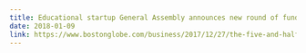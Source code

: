 ```yaml
---
title: Educational startup General Assembly announces new round of funding
date: 2018-01-09
link: https://www.bostonglobe.com/business/2017/12/27/the-five-and-half-worst-kinds-snow-drivers-not-ranked/ANKMfWfBGtVLH7BB8gupVK/story.html
---
```


